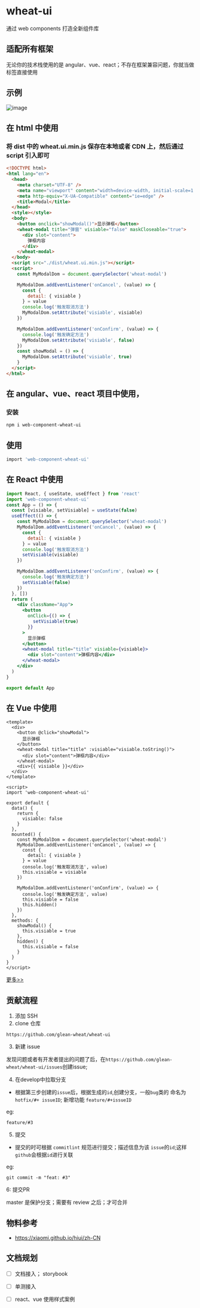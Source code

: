 # wheat-ui

通过 web components 打造全新组件库

## 适配所有框架

无论你的技术栈使用的是 angular、vue、react；不存在框架兼容问题，你就当做标签直接使用

## 示例
![image](https://user-images.githubusercontent.com/24740506/121101469-7a400980-c82e-11eb-9b25-ba99cc5a4041.png)

## 在 html 中使用

### 将 dist 中的 wheat.ui.min.js 保存在本地或者 CDN 上，然后通过 script 引入即可

```html
<!DOCTYPE html>
<html lang="en">
  <head>
    <meta charset="UTF-8" />
    <meta name="viewport" content="width=device-width, initial-scale=1.0" />
    <meta http-equiv="X-UA-Compatible" content="ie=edge" />
    <title>Modal</title>
  </head>
  <style></style>
  <body>
    <button onclick="showModal()">显示弹框</button>
    <wheat-modal title="弹窗" visiable="false" maskCloseable="true">
      <div slot="content">
        弹框内容
      </div>
    </wheat-modal>
  </body>
  <script src="./dist/wheat.ui.min.js"></script>
  <script>
    const MyModalDom = document.querySelector('wheat-modal')

    MyModalDom.addEventListener('onCancel', (value) => {
      const {
        detail: { visiable }
      } = value
      console.log('触发取消方法')
      MyModalDom.setAttribute('visiable', visiable)
    })

    MyModalDom.addEventListener('onConfirm', (value) => {
      console.log('触发确定方法')
      MyModalDom.setAttribute('visiable', false)
    })
    const showModal = () => {
      MyModalDom.setAttribute('visiable', true)
    }
  </script>
</html>
```

## 在 angular、vue、react 项目中使用，

### 安装

```bash
npm i web-component-wheat-ui

```

## 使用

```bash
import 'web-component-wheat-ui'

```

## 在 React 中使用

```jsx
import React, { useState, useEffect } from 'react'
import 'web-component-wheat-ui'
const App = () => {
  const [visiable, setVisiable] = useState(false)
  useEffect(() => {
    const MyModalDom = document.querySelector('wheat-modal')
    MyModalDom.addEventListener('onCancel', (value) => {
      const {
        detail: { visiable }
      } = value
      console.log('触发取消方法')
      setVisiable(visiable)
    })

    MyModalDom.addEventListener('onConfirm', (value) => {
      console.log('触发确定方法')
      setVisiable(false)
    })
  }, [])
  return (
    <div className="App">
      <button
        onClick={() => {
          setVisiable(true)
        }}
      >
        显示弹框
      </button>
      <wheat-modal title="title" visiable={visiable}>
        <div slot="content">弹框内容</div>
      </wheat-modal>
    </div>
  )
}

export default App
```

## 在 Vue 中使用

```vue
<template>
  <div>
    <button @click="showModal">
      显示弹框
    </button>
    <wheat-modal title="title" :visiable="visiable.toString()">
      <div slot="content">弹框内容</div>
    </wheat-modal>
    <div>{{ visiable }}</div>
  </div>
</template>

<script>
import 'web-component-wheat-ui'

export default {
  data() {
    return {
      visiable: false
    }
  },
  mounted() {
    const MyModalDom = document.querySelector('wheat-modal')
    MyModalDom.addEventListener('onCancel', (value) => {
      const {
        detail: { visiable }
      } = value
      console.log('触发取消方法', value)
      this.visiable = visiable
    })

    MyModalDom.addEventListener('onConfirm', (value) => {
      console.log('触发确定方法', value)
      this.visiable = false
      this.hidden()
    })
  },
  methods: {
    showModal() {
      this.visiable = true
    },
    hidden() {
      this.visiable = false
    }
  }
}
</script>
```

[更多>>](https://github.com/glean-wheat/wheat-ui/tree/master/src)

## 贡献流程
1.  添加 SSH 
2. clone 仓库

```
https://github.com/glean-wheat/wheat-ui
```
3. 新建 issue

发现问题或者有开发者提出的问题了后，在`https://github.com/glean-wheat/wheat-ui/issues`创建issue;

4. 在develop中拉取分支

- 根据第三步创建的`issue`后，根据生成的`id`,创建分支，一般`bug`类的 命名为 `hotfix/#+ issueID`; 新增功能 `feature/#+issueID`

eg:

```
feature/#3
```

5. 提交

- 提交的时可根据 `commitlint` 规范进行提交；描述信息为该 `issue`的`id`;这样`github`会根据`id`进行关联

eg:

```
git commit -m "feat: #3"
```

6: 提交PR

master 是保护分支；需要有 review 之后；才可合并
## 物料参考

- https://xiaomi.github.io/hiui/zh-CN

## 文档规划

- [ ] 文档接入； storybook
- [ ] 单测接入
- [ ] react、vue 使用样式案例

